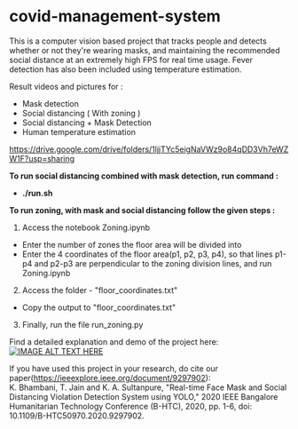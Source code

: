 # covid-management-system
This is a computer vision based project that tracks people and detects whether or not they're wearing masks, and maintaining the recommended social distance at an extremely high FPS for real time usage. Fever detection has also been included using temperature estimation.

Result videos and pictures for :
- Mask detection
- Social distancing ( With zoning )
- Social distancing + Mask Detection 
- Human temperature estimation

https://drive.google.com/drive/folders/1ljjTYc5eigNaVWz9o84qDD3Vh7eWZW1F?usp=sharing


**To run social distancing combined with mask detection, run command :** 
- **./run.sh**

**To run zoning, with mask and social distancing follow the given steps :**
1) Access the notebook Zoning.ipynb 
  - Enter the number of zones the floor area will be divided into
  - Enter the 4 coordinates of the floor area(p1, p2, p3, p4), so that lines p1-p4 and p2-p3 are perpendicular to the zoning division lines, and run Zoning.ipynb
2) Access the folder - "floor_coordinates.txt"
  - Copy the output to "floor_coordinates.txt"
3) Finally, run the file run_zoning.py

Find a detailed explanation and demo of the project here: <br>
[![IMAGE ALT TEXT HERE](https://img.youtube.com/vi/53fDd14n36Q/0.jpg)](https://www.youtube.com/watch?v=53fDd14n36Q)

If you have used this project in your research, do cite our paper(https://ieeexplore.ieee.org/document/9297902): <br>
K. Bhambani, T. Jain and K. A. Sultanpure, "Real-time Face Mask and Social Distancing Violation Detection System using YOLO," 2020 IEEE Bangalore Humanitarian Technology Conference (B-HTC), 2020, pp. 1-6, doi: 10.1109/B-HTC50970.2020.9297902.

